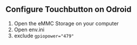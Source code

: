 

## Configure Touchbutton on Odroid
1. Open the eMMC Storage on your computer
1. Open env.ini
2. exclude `gpiopower="479"`
